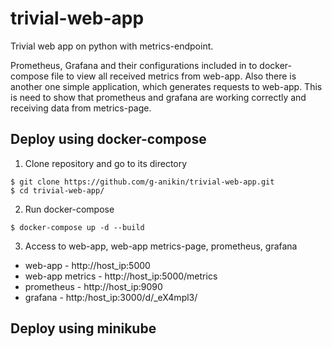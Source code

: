 # trivial-web-app
Trivial web app on python with metrics-endpoint.

Prometheus, Grafana and their configurations included in to docker-compose file to view all received metrics from web-app.
Also there is another one simple application, which generates requests to web-app. This is need to show that prometheus and grafana are working correctly and receiving data from metrics-page.

## Deploy using docker-compose
1. Clone repository and go to its directory
```
$ git clone https://github.com/g-anikin/trivial-web-app.git
$ cd trivial-web-app/
```
2. Run docker-compose
```
$ docker-compose up -d --build
```
3. Access to web-app, web-app metrics-page, prometheus, grafana
* web-app - http://host_ip:5000
* web-app metrics - http://host_ip:5000/metrics
* prometheus - http://host_ip:9090
* grafana - http:/host_ip:3000/d/_eX4mpl3/

## Deploy using minikube
